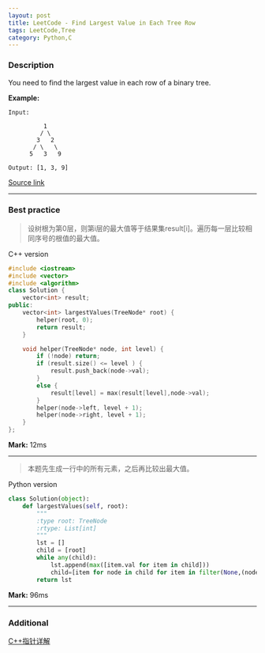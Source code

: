 ```yaml
---
layout: post
title: LeetCode - Find Largest Value in Each Tree Row
tags: LeetCode,Tree
category: Python,C
---
```



### Description
You need to find the largest value in each row of a binary tree.

**Example:**

```
Input:

          1
         / \
        3   2
       / \   \  
      5   3   9

Output: [1, 3, 9]
```

[Source link](https://leetcode.com/problems/find-largest-value-in-each-tree-row/#/description)

__________

### Best practice

>设树根为第0层，则第i层的最大值等于结果集result[i]。遍历每一层比较相同序号的根值的最大值。

C++ version

```c++
#include <iostream>
#include <vector>
#include <algorithm>
class Solution {
	vector<int> result;
public:
	vector<int> largestValues(TreeNode* root) {
		helper(root, 0);
		return result;
	}

	void helper(TreeNode* node, int level) {
		if (!node) return;
		if (result.size() <= level ) {
			result.push_back(node->val);
		}
		else {
			result[level] = max(result[level],node->val);
		}
		helper(node->left, level + 1);
		helper(node->right, level + 1);
	}
};
```

**Mark:** 12ms

****

> 本题先生成一行中的所有元素，之后再比较出最大值。

Python version

```python
class Solution(object):
    def largestValues(self, root):
        """
        :type root: TreeNode
        :rtype: List[int]
        """
        lst = []
        child = [root]
        while any(child):
            lst.append(max([item.val for item in child]))
            child=[item for node in child for item in filter(None,(node.left,node.right))]
        return lst
```

**Mark:** 96ms

__________
### Additional

[C++指针详解](http://www.cnblogs.com/ggjucheng/archive/2011/12/13/2286391.html)
